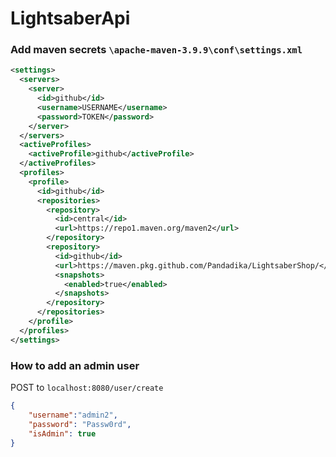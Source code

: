 # LightsaberApi

### Add maven secrets `\apache-maven-3.9.9\conf\settings.xml`

``` xml
<settings>
  <servers>
    <server>
      <id>github</id>
      <username>USERNAME</username>
      <password>TOKEN</password>
    </server>
  </servers>
  <activeProfiles>
    <activeProfile>github</activeProfile>
  </activeProfiles>
  <profiles>
  	<profile>
  	  <id>github</id>
  	  <repositories>
  		<repository>
  		  <id>central</id>
  		  <url>https://repo1.maven.org/maven2</url>
  		</repository>
  		<repository>
  		  <id>github</id>
  		  <url>https://maven.pkg.github.com/Pandadika/LightsaberShop/</url>
  		  <snapshots>
  			<enabled>true</enabled>
  		  </snapshots>
  		</repository>
  	  </repositories>
  	</profile>
  </profiles>
</settings>
```

### How to add an admin user 
POST to `localhost:8080/user/create`
``` json
{
    "username":"admin2",
    "password": "Passw0rd",
    "isAdmin": true
}
```

